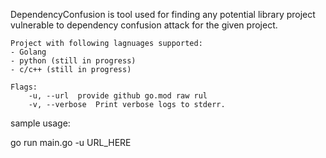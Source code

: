 DependencyConfusion is tool used for finding any potential library project vulnerable to dependency confusion attack for the given project. 
	
	Project with following lagnuages supported:
	- Golang
	- python (still in progress)
	- c/c++ (still in progress)

	Flags:
		-u, --url  provide github go.mod raw rul
		-v, --verbose  Print verbose logs to stderr.

sample usage:

go run main.go -u URL_HERE
